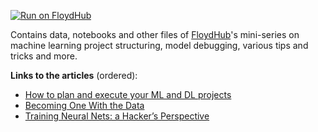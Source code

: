 [![Run on FloydHub](https://static.floydhub.com/button/button-small.svg)](https://floydhub.com/run?template=https://github.com/sayakpaul/mlplanner)

Contains data, notebooks and other files of [FloydHub](https://www.floydhub.com)'s mini-series on machine learning project structuring, model debugging, various tips and tricks and more. 

**Links to the articles** (ordered):
- [How to plan and execute your ML and DL projects](https://blog.floydhub.com/structuring-and-planning-your-machine-learning-project/)
- [Becoming One With the Data](https://blog.floydhub.com/becoming-one-with-the-data/)
- [Training Neural Nets: a Hacker’s Perspective](https://blog.floydhub.com/training-neural-nets-a-hackers-perspective)
